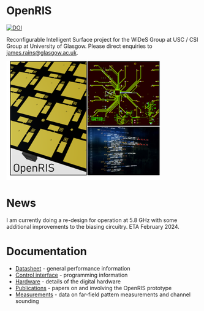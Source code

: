 # OpenRIS

[![DOI](https://zenodo.org/badge/535866182.svg)](https://zenodo.org/badge/latestdoi/535866182)

Reconfigurable Intelligent Surface project for the WiDeS Group at USC / CSI Group at University of Glasgow. Please direct enquiries to james.rains@glasgow.ac.uk. 

<img src="datasheet/images/openris_header.png" width="400" />

# News

I am currently doing a re-design for operation at 5.8 GHz with some additional improvements to the biasing circuitry. ETA February 2024.


# Documentation

- [Datasheet](https://github.com/jimrains/USCRIS/tree/main/datasheet) - general performance information
- [Control interface](https://github.com/jimrains/USCRIS/tree/main/control) - programming information
- [Hardware](https://github.com/jimrains/USCRIS/tree/main/hardware) - details of the digital hardware
- [Publications](https://github.com/jimrains/USCRIS/tree/main/publications) - papers on and involving the OpenRIS prototype
- [Measurements](https://github.com/jimrains/USCRIS/tree/main/measurements) - data on far-field pattern measurements and channel sounding

